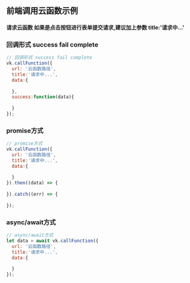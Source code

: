 ## 前端调用云函数示例
#### 请求云函数 如果是点击按钮进行表单提交请求,建议加上参数 title:'请求中...' 
### 回调形式 success fail complete
```js
// 回调形式 success fail complete
vk.callFunction({
  url: '云函数路径',
  title:'请求中...',
  data:{
    
  },
  success:function(data){
    
  }
});
```
### promise方式
```js
// promise方式
vk.callFunction({
  url: '云函数路径',
  title:'请求中...',
  data:{
    
  }
}).then((data) => {
  
}).catch((err) => {
  
});
```
### async/await方式
```js
// async/await方式
let data = await vk.callFunction({
  url: '云函数路径',
  title:'请求中...',
  data:{
    
  }
});
```